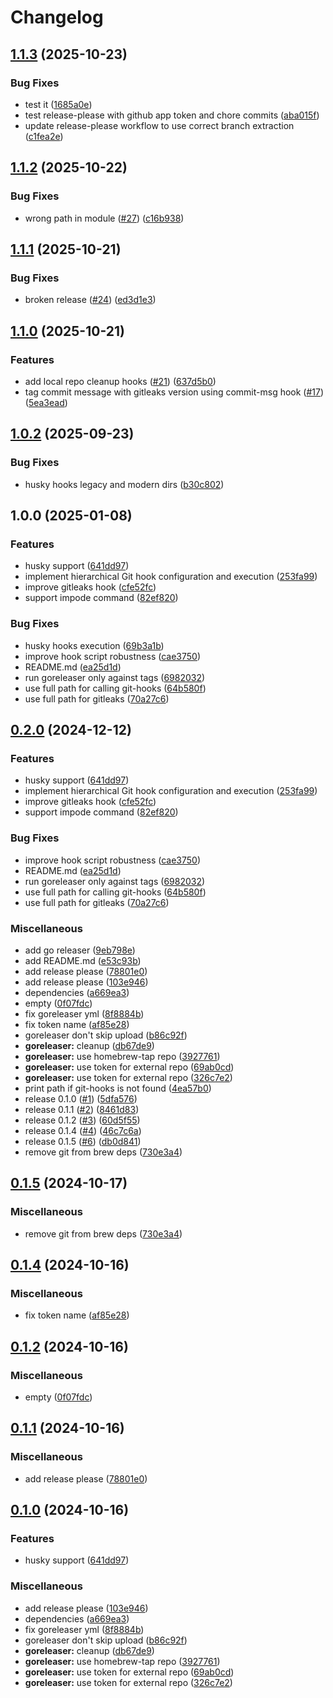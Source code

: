 # Changelog

## [1.1.3](https://github.com/rudderlabs/git-hooks/compare/v1.1.2...v1.1.3) (2025-10-23)


### Bug Fixes

* test it ([1685a0e](https://github.com/rudderlabs/git-hooks/commit/1685a0ed12e0791726133c1f3c147df6115ccdb0))
* test release-please with github app token and chore commits ([aba015f](https://github.com/rudderlabs/git-hooks/commit/aba015f79efcadb92c663512a9a9a1e16df20def))
* update release-please workflow to use correct branch extraction ([c1fea2e](https://github.com/rudderlabs/git-hooks/commit/c1fea2e4f45d5045513b53df0fc210ba1706cd78))

## [1.1.2](https://github.com/rudderlabs/git-hooks/compare/v1.1.1...v1.1.2) (2025-10-22)


### Bug Fixes

* wrong path in module ([#27](https://github.com/rudderlabs/git-hooks/issues/27)) ([c16b938](https://github.com/rudderlabs/git-hooks/commit/c16b9388f5ccf9a6d2bfa893ee6c8d85870cc717))

## [1.1.1](https://github.com/rudderlabs/git-hooks/compare/v1.1.0...v1.1.1) (2025-10-21)


### Bug Fixes

* broken release ([#24](https://github.com/rudderlabs/git-hooks/issues/24)) ([ed3d1e3](https://github.com/rudderlabs/git-hooks/commit/ed3d1e310f95bc2de4b42353bf9baaa5b7e78e9c))

## [1.1.0](https://github.com/rudderlabs/git-hooks/compare/v1.0.2...v1.1.0) (2025-10-21)


### Features

* add local repo cleanup hooks ([#21](https://github.com/rudderlabs/git-hooks/issues/21)) ([637d5b0](https://github.com/rudderlabs/git-hooks/commit/637d5b0ff2abac67a4de986dc4f49f5cc8ae43ad))
* tag commit message with gitleaks version using commit-msg hook ([#17](https://github.com/rudderlabs/git-hooks/issues/17)) ([5ea3ead](https://github.com/rudderlabs/git-hooks/commit/5ea3eaddaf28a1aee2182cd185dab86b0858c09b))

## [1.0.2](https://github.com/rudderlabs/git-hooks/compare/v1.0.1...v1.0.2) (2025-09-23)


### Bug Fixes

* husky hooks legacy and modern dirs ([b30c802](https://github.com/rudderlabs/git-hooks/commit/b30c8023038a1aa65440bb3ee0ceeeb2ca1e3d12))

## 1.0.0 (2025-01-08)


### Features

* husky support ([641dd97](https://github.com/rudderlabs/git-hooks/commit/641dd9742a4467a0f44c62bddfd8800676840e69))
* implement hierarchical Git hook configuration and execution ([253fa99](https://github.com/rudderlabs/git-hooks/commit/253fa99f8e2c1f7f5228e5009daec180ee4f0da5))
* improve gitleaks hook ([cfe52fc](https://github.com/rudderlabs/git-hooks/commit/cfe52fcf810e41bd53d78ac7f26b4b5ab7afd055))
* support impode command ([82ef820](https://github.com/rudderlabs/git-hooks/commit/82ef82041c69611ec926f042c4bf2135297f0def))


### Bug Fixes

* husky hooks execution ([69b3a1b](https://github.com/rudderlabs/git-hooks/commit/69b3a1bd93da2b37a0555899a566fbc118ca3cf3))
* improve hook script robustness ([cae3750](https://github.com/rudderlabs/git-hooks/commit/cae37504654ecea4616fc66ecf1ef931bbcc167a))
* README.md ([ea25d1d](https://github.com/rudderlabs/git-hooks/commit/ea25d1da09c67fd3947c5be1e8ba26898490250a))
* run goreleaser only against tags ([6982032](https://github.com/rudderlabs/git-hooks/commit/6982032e50f79abccba8070626e580ca535699ba))
* use full path for calling git-hooks ([64b580f](https://github.com/rudderlabs/git-hooks/commit/64b580fe88dc04e744fcdcf03ded7d4f29604cba))
* use full path for gitleaks ([70a27c6](https://github.com/rudderlabs/git-hooks/commit/70a27c623c68ad0ceee129d5af1e5625fbe4266d))

## [0.2.0](https://github.com/rudderlabs/git-hooks/compare/v0.1.5...v0.2.0) (2024-12-12)


### Features

* husky support ([641dd97](https://github.com/rudderlabs/git-hooks/commit/641dd9742a4467a0f44c62bddfd8800676840e69))
* implement hierarchical Git hook configuration and execution ([253fa99](https://github.com/rudderlabs/git-hooks/commit/253fa99f8e2c1f7f5228e5009daec180ee4f0da5))
* improve gitleaks hook ([cfe52fc](https://github.com/rudderlabs/git-hooks/commit/cfe52fcf810e41bd53d78ac7f26b4b5ab7afd055))
* support impode command ([82ef820](https://github.com/rudderlabs/git-hooks/commit/82ef82041c69611ec926f042c4bf2135297f0def))


### Bug Fixes

* improve hook script robustness ([cae3750](https://github.com/rudderlabs/git-hooks/commit/cae37504654ecea4616fc66ecf1ef931bbcc167a))
* README.md ([ea25d1d](https://github.com/rudderlabs/git-hooks/commit/ea25d1da09c67fd3947c5be1e8ba26898490250a))
* run goreleaser only against tags ([6982032](https://github.com/rudderlabs/git-hooks/commit/6982032e50f79abccba8070626e580ca535699ba))
* use full path for calling git-hooks ([64b580f](https://github.com/rudderlabs/git-hooks/commit/64b580fe88dc04e744fcdcf03ded7d4f29604cba))
* use full path for gitleaks ([70a27c6](https://github.com/rudderlabs/git-hooks/commit/70a27c623c68ad0ceee129d5af1e5625fbe4266d))


### Miscellaneous

* add go releaser ([9eb798e](https://github.com/rudderlabs/git-hooks/commit/9eb798e0fe83e270186621c06c61cc1a8e7f5388))
* add README.md ([e53c93b](https://github.com/rudderlabs/git-hooks/commit/e53c93bac0bc791d6a79b3571e4acaea8cac69c6))
* add release please ([78801e0](https://github.com/rudderlabs/git-hooks/commit/78801e08017408717a71f0f4ee711231826c3e39))
* add release please ([103e946](https://github.com/rudderlabs/git-hooks/commit/103e946e7993826a0f0f8e7b4d359e767d937758))
* dependencies ([a669ea3](https://github.com/rudderlabs/git-hooks/commit/a669ea34a9b36d900627acead42fcf69b99c393a))
* empty ([0f07fdc](https://github.com/rudderlabs/git-hooks/commit/0f07fdcacccbf4af8def418c9cb575419bd10882))
* fix goreleaser yml ([8f8884b](https://github.com/rudderlabs/git-hooks/commit/8f8884b039667a11cea4a24fe63047821e082fb2))
* fix token name ([af85e28](https://github.com/rudderlabs/git-hooks/commit/af85e28f9b8226948f6301d23ae4982faadfb791))
* goreleaser don't skip upload ([b86c92f](https://github.com/rudderlabs/git-hooks/commit/b86c92f6f21b23aae185fd10e2181b7da194924d))
* **goreleaser:** cleanup ([db67de9](https://github.com/rudderlabs/git-hooks/commit/db67de9b5bf2b1c6735f8823c311307ca987c601))
* **goreleaser:** use homebrew-tap repo ([3927761](https://github.com/rudderlabs/git-hooks/commit/3927761e686e2a81d57c7084dad1f50b1ec71477))
* **goreleaser:** use token for external repo ([69ab0cd](https://github.com/rudderlabs/git-hooks/commit/69ab0cd4a93eb6ffbcc26763dd2c4fec8e810408))
* **goreleaser:** use token for external repo ([326c7e2](https://github.com/rudderlabs/git-hooks/commit/326c7e23e626c7b98564d912b868e38f1e550d8f))
* print path if git-hooks is not found ([4ea57b0](https://github.com/rudderlabs/git-hooks/commit/4ea57b018946b1fbc43773b07050728fa7e26653))
* release 0.1.0 ([#1](https://github.com/rudderlabs/git-hooks/issues/1)) ([5dfa576](https://github.com/rudderlabs/git-hooks/commit/5dfa5768ed49b0d2e580d1e68a2920407bd2e7ee))
* release 0.1.1 ([#2](https://github.com/rudderlabs/git-hooks/issues/2)) ([8461d83](https://github.com/rudderlabs/git-hooks/commit/8461d83f29e7ad96b2bbc0a840f4ba0b6d90a2fa))
* release 0.1.2 ([#3](https://github.com/rudderlabs/git-hooks/issues/3)) ([60d5f55](https://github.com/rudderlabs/git-hooks/commit/60d5f55e073cae1744bea8503820e0a224d4dfcb))
* release 0.1.4 ([#4](https://github.com/rudderlabs/git-hooks/issues/4)) ([46c7c6a](https://github.com/rudderlabs/git-hooks/commit/46c7c6af64c07d2bc84017c63e28fefa2a711e4c))
* release 0.1.5 ([#6](https://github.com/rudderlabs/git-hooks/issues/6)) ([db0d841](https://github.com/rudderlabs/git-hooks/commit/db0d841092af6944ec12cf00b645ac65bfee3b27))
* remove git from brew deps ([730e3a4](https://github.com/rudderlabs/git-hooks/commit/730e3a452fd281098fe9da4ba53f0d78eb27d263))

## [0.1.5](https://github.com/lvrach/git-hooks/compare/v0.1.4...v0.1.5) (2024-10-17)


### Miscellaneous

* remove git from brew deps ([730e3a4](https://github.com/lvrach/git-hooks/commit/730e3a452fd281098fe9da4ba53f0d78eb27d263))

## [0.1.4](https://github.com/lvrach/git-hooks/compare/v0.1.3...v0.1.4) (2024-10-16)


### Miscellaneous

* fix token name ([af85e28](https://github.com/lvrach/git-hooks/commit/af85e28f9b8226948f6301d23ae4982faadfb791))

## [0.1.2](https://github.com/lvrach/git-hooks/compare/v0.1.1...v0.1.2) (2024-10-16)


### Miscellaneous

* empty ([0f07fdc](https://github.com/lvrach/git-hooks/commit/0f07fdcacccbf4af8def418c9cb575419bd10882))

## [0.1.1](https://github.com/lvrach/git-hooks/compare/v0.1.0...v0.1.1) (2024-10-16)


### Miscellaneous

* add release please ([78801e0](https://github.com/lvrach/git-hooks/commit/78801e08017408717a71f0f4ee711231826c3e39))

## [0.1.0](https://github.com/lvrach/git-hooks/compare/v0.0.1...v0.1.0) (2024-10-16)


### Features

* husky support ([641dd97](https://github.com/lvrach/git-hooks/commit/641dd9742a4467a0f44c62bddfd8800676840e69))


### Miscellaneous

* add release please ([103e946](https://github.com/lvrach/git-hooks/commit/103e946e7993826a0f0f8e7b4d359e767d937758))
* dependencies ([a669ea3](https://github.com/lvrach/git-hooks/commit/a669ea34a9b36d900627acead42fcf69b99c393a))
* fix goreleaser yml ([8f8884b](https://github.com/lvrach/git-hooks/commit/8f8884b039667a11cea4a24fe63047821e082fb2))
* goreleaser don't skip upload ([b86c92f](https://github.com/lvrach/git-hooks/commit/b86c92f6f21b23aae185fd10e2181b7da194924d))
* **goreleaser:** cleanup ([db67de9](https://github.com/lvrach/git-hooks/commit/db67de9b5bf2b1c6735f8823c311307ca987c601))
* **goreleaser:** use homebrew-tap repo ([3927761](https://github.com/lvrach/git-hooks/commit/3927761e686e2a81d57c7084dad1f50b1ec71477))
* **goreleaser:** use token for external repo ([69ab0cd](https://github.com/lvrach/git-hooks/commit/69ab0cd4a93eb6ffbcc26763dd2c4fec8e810408))
* **goreleaser:** use token for external repo ([326c7e2](https://github.com/lvrach/git-hooks/commit/326c7e23e626c7b98564d912b868e38f1e550d8f))
